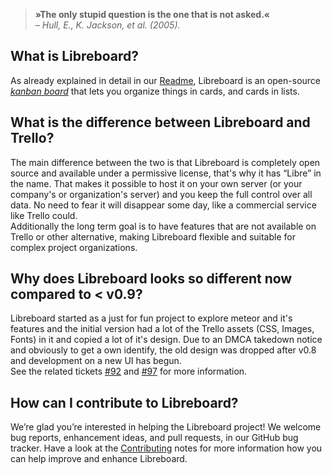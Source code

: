 > **»The only stupid question is the one that is not asked.«**  
> *– Hull, E., K. Jackson, et al. (2005).*

## What is Libreboard?
As already explained in detail in our [Readme][], Libreboard is an open-source _[kanban board][kanban]_ that lets you organize things in cards, and cards in lists.

[readme]: https://github.com/libreboard/libreboard/blob/master/README.md
[kanban]: https://en.wikipedia.org/wiki/Kanban_board

## What is the difference between Libreboard and Trello?
The main difference between the two is that Libreboard is completely open source and available under a permissive license, that's why it has “Libre” in the name. That makes it possible to host it on your own server (or your company's or organization's server) and you keep the full control over all data. No need to fear it will disappear some day, like a commercial service like Trello could.  
Additionally the long term goal is to have features that are not available on Trello or other alternative, making Libreboard flexible and suitable for complex project organizations.

## Why does Libreboard looks so different now compared to &lt; v0.9?
Libreboard started as a just for fun project to explore meteor and it's features and the initial version had a lot of the Trello assets (CSS, Images, Fonts) in it and copied a lot of it's design. Due to an DMCA takedown notice and obviously to get a own identify, the old design was dropped after v0.8 and development on a new UI has begun.<br /> See the related tickets [#92] and [#97] for more information.

[#92]: https://github.com/libreboard/libreboard/issues/92
[#97]: https://github.com/libreboard/libreboard/issues/97

## How can I contribute to Libreboard?
We’re glad you’re interested in helping the Libreboard project! We welcome bug reports, enhancement ideas, and pull requests, in our GitHub bug tracker. Have a look at the [Contributing][] notes for more information how you can help improve and enhance Libreboard.

[contributing]: https://github.com/libreboard/libreboard/blob/master/Contributing.md
